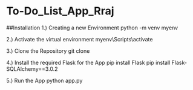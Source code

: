 # To-Do_List_App_Rraj
##Installation
1.) Creating a new Environment 
python -m venv myenv

2.) Activate the virtual environment
myenv\Scripts\activate

3.) Clone the Repository
git clone 

4.) Install the required Flask for the App
pip install Flask 
pip install Flask-SQLAlchemy==3.0.2

5.) Run the App
python app.py
